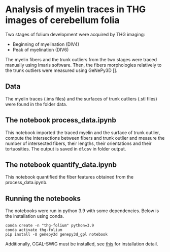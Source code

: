 # Analysis of myelin traces in THG images of cerebellum folia

Two stages of folium development were acquired by THG imaging:
- Beginning of myelination (DIV4)
- Peak of myelination (DIV6)

The myelin fibers and the trunk outliers from the two stages were traced manually using Imaris software. Then, the fibers morphologies relatively to the trunk outliers were measured using GeNePy3D [].

## Data

The myelin traces (.ims files) and the surfaces of trunk outliers (.stl files) were found in the folder data.

## The notebook process_data.ipynb

This notebook imported the traced myelin and the surface of trunk outlier, compute the intersections between fibers and trunk outlier and measure the number of intersected fibers, their lengths, their orientations and their tortuosities. The output is saved in df.csv in folder output.

## The notebook quantify_data.ipynb

This notebook quantified the fiber features obtained from the process_data.ipynb. 

## Running the notebooks

The notebooks were run in python 3.9 with some dependencies. Below is the installation using conda.


```
conda create -n "thg-folium" python=3.9
conda activate thg-folium
pip install -U genepy3d genepy3d_gpl notebook
```

Additionally, CGAL-SWIG must be installed, see [this](https://genepy3d.gitlab.io/install_cgal_swig_ubuntu) for installation detail.